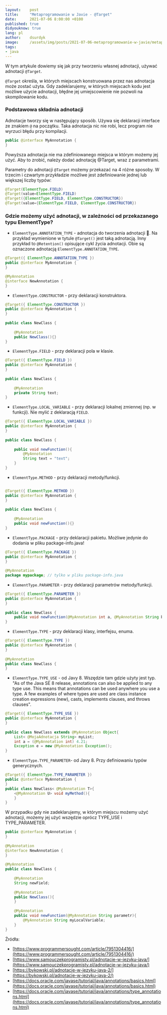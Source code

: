 ```yaml
---
layout:    post
title:     "Metaprogramowanie w Javie - @Target"
date:      2021-07-06 8:00:00 +0100
published: true
didyouknow: true
lang: pl
author:    dsurdyk
image:     /assets/img/posts/2021-07-06-metaprogramowanie-w-javie/metaprogramowanie.jpg
tags:
- java
---
```

W tym artykule dowiemy się jak przy tworzeniu własnej adnotacji, używać adnotacji `@Target`.

`@Target` określa, w których miejscach konstruowana przez nas adnotacja może zostać użyta. Gdy zadeklarujemy, w których miejscach kodu jest możliwe użycie adnotacji, błędne jej umiejscowienie nie pozwoli na skompilowanie kodu.

### Podstawowa składnia adnotacji
Adnotacje tworzy się w następujący sposób. Używa się deklaracji interface ze znakiem `@` na początku. Taka adnotacja nic nie robi, lecz program nie wyrzuci błędu przy kompilacji.

```java
public @interface MyAnnotation {
}
```
Powyższa adnotacja nie ma zdefiniowanego miejsca w którym możemy jej użyć. Aby to zrobić, należy dodać adnotację @Target, wraz z parametrami.

Parametry do adnotacji `@Target` możemy przekazać na 4 różne sposoby. W trzecim i czwartym przykładzie możliwe jest zdefiniowanie jednej lub większej liczby typów:

```java
@Target(ElementType.FIELD)
@Target(value=ElementType.FIELD)
@Target({ElementType.FIELD, ElementType.CONSTRUCTOR})
@Target(value={ElementType.FIELD, ElementType.CONSTRUCTOR})
```
### Gdzie możemy użyć adnotacji, w zależności od przekazanego typu ElementType?

* `ElementType.ANNOTATION_TYPE` - adnotacja do tworzenia adnotacji 🙂. Na przykład wymienione w tytule `@Target()` jest taką adnotacją. Inny przykład to `@Retention()` opisujące cykl życia adnotacji. Obie są oznaczone adnotacją `ElementType.ANNOTATION_TYPE`. 

```java
@Target({ ElementType.ANNOTATION_TYPE })
public @interface MyAnnotation {
}

@MyAnnotation
@interface NewAnnotation {
}
```

* `ElementType.CONSTRUCTOR` - przy deklaracji konstruktora.

```java
@Target({ ElementType.CONSTRUCTOR })
public @interface MyAnnotation {
}
 
public class NewClass {
     
    @MyAnnotation
    public NewClass(){}
}
```

* `ElementType.FIELD` - przy deklaracji pola w klasie.

```java
@Target({ ElementType.FIELD })
public @interface MyAnnotation {
}
 
public class NewClass {
     
    @MyAnnotation
    private String text;
}
```
* `ElementType.LOCAL_VARIABLE` - przy deklaracji lokalnej zmiennej (np. w funkcji). Nie mylić z deklaracją `FIELD`.

```java
@Target({ ElementType.LOCAL_VARIABLE })
public @interface MyAnnotation {
}
 
public class NewClass {
     
    public void newFunction(){
        @MyAnnotation
        String text = "text";
    }
}
```
* `ElementType.METHOD` - przy deklaracji metody/funkcji.

```java

@Target({ ElementType.METHOD })
public @interface MyAnnotation {
}
 
public class NewClass {
 
    @MyAnnotation
    public void newFunction(){}
}
```
* `ElementType.PACKAGE` - przy deklaracji pakietu. Możliwe jedynie do dodania w pliku package-info.java!

```java
@Target({ ElementType.PACKAGE })
public @interface MyAnnotation {
}
 
@MyAnnotation
package mypackage; // tylko w pliku package-info.java
```
* `ElementType.PARAMETER` - przy deklaracji parametrów metody/funkcji.

```java
@Target({ ElementType.PARAMETER })
public @interface MyAnnotation {
}
 
public class NewClass {
    public void newFunction(@MyAnnotation int a, @MyAnnotation String b){}
}
```
* `ElementType.TYPE` - przy deklaracji klasy, interfejsu, enuma.

```java
@Target({ ElementType.TYPE })
public @interface MyAnnotation {
}
 
@MyAnnotation
public class NewClass {
}
```
* `ElementType.TYPE_USE` - od Javy 8. Wszędzie tam gdzie użyty jest typ. "As of the Java SE 8 release, annotations can also be applied to any type use. This means that annotations can be used anywhere you use a type. A few examples of where types are used are class instance creation expressions (new), casts, implements clauses, and throws clauses".

```java
@Target({ ElementType.TYPE_USE })
public @interface MyAnnotation {
}
 
public class NewClass extends @MyAnnotation Object{
    List< @MojaAdnotacja String> myList;
    int a = (@MyAnnotation int) 4.21;
    Exception e = new @MyAnnotation Exception();
}
```
* `ElementType.TYPE_PARAMETER`- od Javy 8. Przy definiowaniu typów generycznych.

```java
@Target({ ElementType.TYPE_PARAMETER })
public @interface MyAnnotation {
}
public class NewClass< @MyAnnotation T>{
    <@MyAnnotation U> void myMethod(){
    }
}
```

W przypadku gdy nie zadeklarujemy, w którym miejscu możemy użyć adnotacji, możemy jej użyć wszędzie oprócz TYPE_USE i TYPE_PARAMETER.

```java
public @interface MyAnnotation {
}
 
@MyAnnotation
@interface NewAnnotation {
}
 
@MyAnnotation
public class NewClass {
 
    @MyAnnotation
    String newField;
 
    @MyAnnotation
    public NewClass(){
    }
 
    @MyAnnotation
    public void newFunction(@MyAnnotation String parametr){
        @MyAnnotation String myLocalVariable;
    }
}
```

Źródła:
* [https://www.programmersought.com/article/7951304416/](https://www.programmersought.com/article/7951304416/)
* [https://www.samouczekprogramisty.pl/adnotacje-w-jezyku-java/](https://www.samouczekprogramisty.pl/adnotacje-w-jezyku-java/)
* [https://bykowski.pl/adnotacje-w-jezyku-java-2/](https://bykowski.pl/adnotacje-w-jezyku-java-2/)
* [https://docs.oracle.com/javase/tutorial/java/annotations/basics.html](https://docs.oracle.com/javase/tutorial/java/annotations/basics.html)
* [https://docs.oracle.com/javase/tutorial/java/annotations/type_annotations.html](https://docs.oracle.com/javase/tutorial/java/annotations/type_annotations.html)
